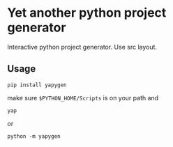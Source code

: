 # Yet another python project generator

Interactive python project generator. Use src layout.

## Usage

```
pip install yapygen
```

make sure `$PYTHON_HOME/Scripts` is on your path and

```
yap
```

or

```
python -m yapygen
```